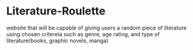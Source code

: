# Literature-Roulette
website that will be capable of giving users a random piece of literature using chosen critereia such as genre, age rating, and type of literature(books, graphic novels, manga)
